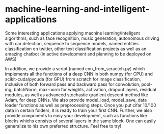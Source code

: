 # machine-learning-and-intelligent-applications
Some interesting applications applying machine learning/inteligent algorithms, such as face recognition, music generation, autonomous driving with car detection, sequence to sequence models, named entities classification on twitter, other text classification projects as well as an amazing chatbot (in active development and planning to be deployed on AWS) 

In addition, we provide a script (named cnn_from_scractch.py) which implements all the functions of a deep CNN in both numpy (for CPU) and scikit-cuda/pycuda (for GPU) from scratch for image classification, inclusive of both forward pass and backward pass for convolution, pool-
ing, batchNorm, max-norm for weights, activation, dropout layers, residual modules, as well as advanced stochastic gradient
descent method like Adam, for deep CNNs. We also provide model_load, model_save, data loader functions as well as preprocessing steps. Once you put cifar 10/100 data in certain folders, it is ready to train your first CNN. Further, we also provide components to easy your development, such as functions like blocks whichs consists of several layers in the same block. One can easily generalize to his own preferred structure. Feel free to try!
